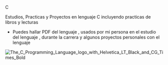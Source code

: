 C

Estudios, Practicas y Proyectos en lenguaje C incluyendo practicas de libros y lecturas
* Puedes hallar PDF del lenguaje , usados por mi persona en el estudio del lenguaje , durante la carrera y algunos proyectos personales con el lenguaje

![The_C_Programming_Language_logo_with_Helvetica_LT_Black_and_CG_Times_Bold](https://github.com/DervisMartinez/C/assets/92455106/3000a784-cfc2-4699-9f8e-f349c568046a)
